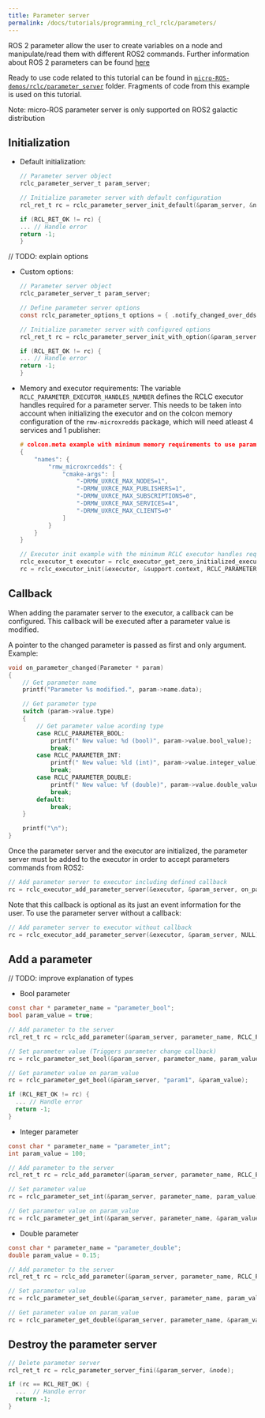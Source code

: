 ```yaml
---
title: Parameter server
permalink: /docs/tutorials/programming_rcl_rclc/parameters/
---
```


ROS 2 parameter allow the user to create variables on a node and manipulate/read them with different ROS2 commands. Further information about ROS 2 parameters can be found [here](https://docs.ros.org/en/galactic/Tutorials/Parameters/Understanding-ROS2-Parameters.html)

Ready to use code related to this tutorial can be found in [`micro-ROS-demos/rclc/parameter_server`](https://github.com/micro-ROS/micro-ROS-demos/blob/galactic/rclc/parameter_server/main.c) folder. Fragments of code from this example is used on this tutorial.

Note: micro-ROS parameter server is only supported on ROS2 galactic distribution

## <a name="parameters_init"/>Initialization

- Default initialization:
    ```C
    // Parameter server object
    rclc_parameter_server_t param_server;

    // Initialize parameter server with default configuration
    rcl_ret_t rc = rclc_parameter_server_init_default(&param_server, &node);

    if (RCL_RET_OK != rc) {
    ... // Handle error
    return -1;
    }
    ```

// TODO: explain options
- Custom options:
    ```C
    // Parameter server object
    rclc_parameter_server_t param_server;

    // Define parameter server options
    const rclc_parameter_options_t options = { .notify_changed_over_dds = true, .max_params = 4 };

    // Initialize parameter server with configured options
    rcl_ret_t rc = rclc_parameter_server_init_with_option(&param_server, &node, &options);

    if (RCL_RET_OK != rc) {
    ... // Handle error
    return -1;
    }
    ```

- Memory and executor requirements:
    The variable `RCLC_PARAMETER_EXECUTOR_HANDLES_NUMBER` defines the RCLC executor handles required for a parameter server. 
    This needs to be taken into account when initializing the executor and on the colcon memory configuration of the `rmw-microxredds` package, which will need atleast 4 services and 1 publisher:

    ```C
    # colcon.meta example with minimum memory requirements to use parameter server
    {
        "names": {
            "rmw_microxrcedds": {
                "cmake-args": [
                    "-DRMW_UXRCE_MAX_NODES=1",
                    "-DRMW_UXRCE_MAX_PUBLISHERS=1",
                    "-DRMW_UXRCE_MAX_SUBSCRIPTIONS=0",
                    "-DRMW_UXRCE_MAX_SERVICES=4",
                    "-DRMW_UXRCE_MAX_CLIENTS=0"
                ]
            }
        }
    }
    ```
    
    ```C
    // Executor init example with the minimum RCLC executor handles required
    rclc_executor_t executor = rclc_executor_get_zero_initialized_executor();
    rc = rclc_executor_init(&executor, &support.context, RCLC_PARAMETER_EXECUTOR_HANDLES_NUMBER, &allocator);
    ```
  
## <a name="parameters_callback"/>Callback

When adding the paramater server to the executor, a callback can be configured.
This callback will be executed after a parameter value is modified.

A pointer to the changed parameter is passed as first and only argument. Example:
```C
void on_parameter_changed(Parameter * param)
{
    // Get parameter name
    printf("Parameter %s modified.", param->name.data);

    // Get parameter type
    switch (param->value.type)
    {
        // Get parameter value acording type
        case RCLC_PARAMETER_BOOL:
            printf(" New value: %d (bool)", param->value.bool_value);
            break;
        case RCLC_PARAMETER_INT:
            printf(" New value: %ld (int)", param->value.integer_value);
            break;
        case RCLC_PARAMETER_DOUBLE:
            printf(" New value: %f (double)", param->value.double_value);
            break;
        default:
            break;
    }

    printf("\n");
}
```
Once the parameter server and the executor are initialized, the parameter server must be added to the executor in order to accept parameters commands from ROS2:
```C
// Add parameter server to executor including defined callback
rc = rclc_executor_add_parameter_server(&executor, &param_server, on_parameter_changed);
```

Note that this callback is optional as its just an event information for the user. To use the parameter server without a callback:
```C
// Add parameter server to executor without callback
rc = rclc_executor_add_parameter_server(&executor, &param_server, NULL);
```


## <a name="parameters_add"/>Add a parameter

// TODO: improve explanation of types

- Bool parameter
```C
const char * parameter_name = "parameter_bool";
bool param_value = true;

// Add parameter to the server
rcl_ret_t rc = rclc_add_parameter(&param_server, parameter_name, RCLC_PARAMETER_BOOL);

// Set parameter value (Triggers parameter change callback)
rc = rclc_parameter_set_bool(&param_server, parameter_name, param_value);

// Get parameter value on param_value
rc = rclc_parameter_get_bool(&param_server, "param1", &param_value);

if (RCL_RET_OK != rc) {
  ... // Handle error
  return -1;
}
```

- Integer parameter
```C
const char * parameter_name = "parameter_int";
int param_value = 100;

// Add parameter to the server
rcl_ret_t rc = rclc_add_parameter(&param_server, parameter_name, RCLC_PARAMETER_INT);

// Set parameter value
rc = rclc_parameter_set_int(&param_server, parameter_name, param_value);

// Get parameter value on param_value
rc = rclc_parameter_get_int(&param_server, parameter_name, &param_value);
```

- Double parameter
```C
const char * parameter_name = "parameter_double";
double param_value = 0.15;

// Add parameter to the server
rcl_ret_t rc = rclc_add_parameter(&param_server, parameter_name, RCLC_PARAMETER_DOUBLE);

// Set parameter value
rc = rclc_parameter_set_double(&param_server, parameter_name, param_value);

// Get parameter value on param_value
rc = rclc_parameter_get_double(&param_server, parameter_name, &param_value);
```

## <a name="parameters_end"/>Destroy the parameter server

```C
// Delete parameter server
rcl_ret_t rc = rclc_parameter_server_fini(&param_server, &node);

if (rc == RCL_RET_OK) {
  ...  // Handle error
  return -1;
}
```